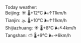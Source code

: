 Today weather:  
Beijing: ☀️   🌡️+12°C 🌬️↑11km/h  
Tianjin: 🌫  🌡️+10°C 🌬️↑11km/h  
Shijiazhuang: ☀️   🌡️+8°C 🌬️↖4km/h  
Tangshan: ⛅️  🌡️+9°C 🌬️→6km/h  
